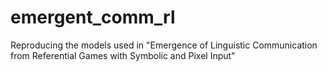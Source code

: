 # emergent_comm_rl
Reproducing the models used in "Emergence of Linguistic Communication from Referential Games with Symbolic and Pixel Input"
